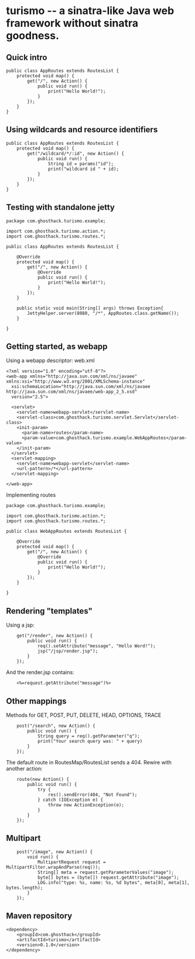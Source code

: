 turismo -- a sinatra-like Java web framework without sinatra goodness.
======================================================================

Quick intro
-----------

    public class AppRoutes extends RoutesList {
        protected void map() {
            get("/", new Action() {
                public void run() {
                    print("Hello World!");
                }
            });
        }
    }

Using wildcards and resource identifiers
----------------------------------------

    public class AppRoutes extends RoutesList {
        protected void map() {
            get("/wildcard/*/:id", new Action() {
                public void run() {
                    String id = params("id");
                    print("wildcard id " + id);
                }
            });
        }
    }

Testing with standalone jetty
-----------------------------

    package com.ghosthack.turismo.example;
    
    import com.ghosthack.turismo.action.*;
    import com.ghosthack.turismo.routes.*;
    
    public class AppRoutes extends RoutesList {
    
        @Override
        protected void map() {
            get("/", new Action() {
                @Override
                public void run() {
                    print("Hello World!");
                }
            });
        }
    
        public static void main(String[] args) throws Exception{
            JettyHelper.server(8080, "/*", AppRoutes.class.getName());
        }
    
    }

Getting started, as webapp
--------------------------

Using a webapp descriptor: web.xml

    <?xml version="1.0" encoding="utf-8"?>
    <web-app xmlns="http://java.sun.com/xml/ns/javaee" xmlns:xsi="http://www.w3.org/2001/XMLSchema-instance"
      xsi:schemaLocation="http://java.sun.com/xml/ns/javaee http://java.sun.com/xml/ns/javaee/web-app_2_5.xsd"
      version="2.5">
    
      <servlet>
        <servlet-name>webapp-servlet</servlet-name>
        <servlet-class>com.ghosthack.turismo.servlet.Servlet</servlet-class>
        <init-param>
          <param-name>routes</param-name>
          <param-value>com.ghosthack.turismo.example.WebAppRoutes</param-value>
        </init-param>
      </servlet>
      <servlet-mapping>
        <servlet-name>webapp-servlet</servlet-name>
        <url-pattern>/*</url-pattern>
      </servlet-mapping>
    
    </web-app>

Implementing routes

    package com.ghosthack.turismo.example;
    
    import com.ghosthack.turismo.action.*;
    import com.ghosthack.turismo.routes.*;
    
    public class WebAppRoutes extends RoutesList {
    
        @Override
        protected void map() {
            get("/", new Action() {
                @Override
                public void run() {
                    print("Hello World!");
                }
            });
        }
    
    }


Rendering "templates"
---------------------

Using a jsp: 

        get("/render", new Action() {
            public void run() {
                req().setAttribute("message", "Hello Word!");
                jsp("/jsp/render.jsp");
            }
        });

And the render.jsp contains:

        <%=request.getAttribute("message")%>


Other mappings
--------------

Methods for GET, POST, PUT, DELETE, HEAD, OPTIONS, TRACE

        post("/search", new Action() {
            public void run() {
                String query = req().getParameter("q");
                print("Your search query was: " + query)
            }
        });

The default route in RoutesMap/RoutesList sends a 404. Rewire with another action:

        route(new Action() {
            public void run() {
                try {
                    res().sendError(404, "Not Found");
                } catch (IOException e) {
                    throw new ActionException(e);
                }
            }
        });

Multipart
---------

        post("/image", new Action() {
            void run() {
                MultipartRequest request = MultipartFilter.wrapAndParse(req());
                String[] meta = request.getParameterValues("image");
                byte[] bytes = (byte[]) request.getAttribute("image");
                LOG.info("type: %s, name: %s, %d bytes", meta[0], meta[1], bytes.length);
            }
        });


Maven repository
----------------

    <dependency>
        <groupId>com.ghosthack</groupId>
        <artifactId>turismo</artifactId>
        <version>0.1.0</version>
    </dependency>

